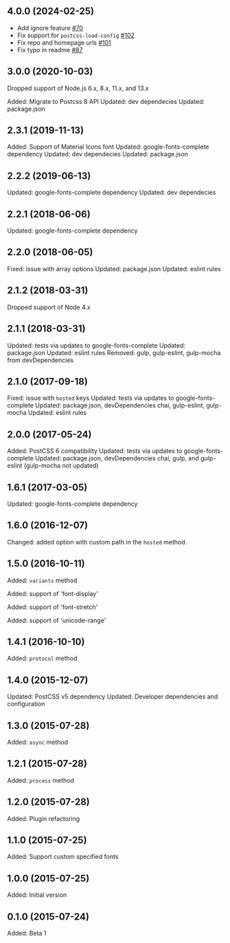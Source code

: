 ## 4.0.0 (2024-02-25)

- Add ignore feature [#70](https://github.com/csstools/postcss-font-magician/pull/70)
- Fix support for `postcss-load-config` [#102](https://github.com/csstools/postcss-font-magician/pull/102)
- Fix repo and homepage urls [#101](https://github.com/csstools/postcss-font-magician/pull/101)
- Fix typo in readme [#87](https://github.com/csstools/postcss-font-magician/pull/87)


## 3.0.0 (2020-10-03)

Dropped support of Node.js 6.x, 8.x, 11.x, and 13.x

Added: Migrate to Postcss 8 API
Updated: dev dependecies
Updated: package.json


## 2.3.1 (2019-11-13)

Added: Support of Material Icons font
Updated: google-fonts-complete dependency
Updated: dev dependecies
Updated: package.json


## 2.2.2 (2019-06-13)

Updated: google-fonts-complete dependency
Updated: dev dependecies

## 2.2.1 (2018-06-06)

Updated: google-fonts-complete dependency

## 2.2.0 (2018-06-05)

Fixed: issue with array options
Updated: package.json
Updated: eslint rules

## 2.1.2 (2018-03-31)

Dropped support of Node 4.x

## 2.1.1 (2018-03-31)

Updated: tests via updates to google-fonts-complete
Updated: package.json
Updated: eslint rules
Removed: gulp, gulp-eslint, gulp-mocha from devDependencies

## 2.1.0 (2017-09-18)

Fixed: issue with `hosted` keys
Updated: tests via updates to google-fonts-complete
Updated: package.json, devDependencies chai, gulp-eslint, gulp-mocha
Updated: eslint rules

## 2.0.0 (2017-05-24)

Added: PostCSS 6 compatibility
Updated: tests via updates to google-fonts-complete
Updated: package.json, devDependencies chai, gulp, and gulp-eslint
         (gulp-mocha not updated)

## 1.6.1 (2017-03-05)

Updated: google-fonts-complete dependency

## 1.6.0 (2016-12-07)

Changed: added option with custom path in the `hosted` method.

## 1.5.0 (2016-10-11)

Added: `variants` method

Added: support of 'font-display'

Added: support of 'font-stretch'

Added: support of 'unicode-range'

## 1.4.1 (2016-10-10)

Added: `protocol` method

## 1.4.0 (2015-12-07)

Updated: PostCSS v5 dependency
Updated: Developer dependencies and configuration

## 1.3.0 (2015-07-28)

Added: `async` method

## 1.2.1 (2015-07-28)

Added: `process` method

## 1.2.0 (2015-07-28)

Added: Plugin refactoring

## 1.1.0 (2015-07-25)

Added: Support custom specified fonts

## 1.0.0 (2015-07-25)

Added: Initial version

## 0.1.0 (2015-07-24)

Added: Beta 1
